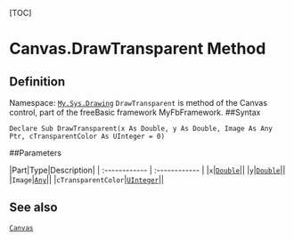 [TOC]
# Canvas.DrawTransparent Method

## Definition
Namespace: [`My.Sys.Drawing`](My.Sys.Drawing.md)
`DrawTransparent` is method of the Canvas control, part of the freeBasic framework MyFbFramework.
##Syntax
```freeBasic
Declare Sub DrawTransparent(x As Double, y As Double, Image As Any Ptr, cTransparentColor As UInteger = 0)
```

##Parameters

|Part|Type|Description|
| :------------ | :------------ |
|`x`|[`Double`]("https://www.freebasic.net/wiki/KeyPgDouble")||
|`y`|[`Double`]("https://www.freebasic.net/wiki/KeyPgDouble")||
|`Image`|[`Any`]("https://www.freebasic.net/wiki/KeyPgAny")||
|`cTransparentColor`|[`UInteger`]("https://www.freebasic.net/wiki/KeyPgUInteger")||
## See also
[`Canvas`](Canvas.md)
